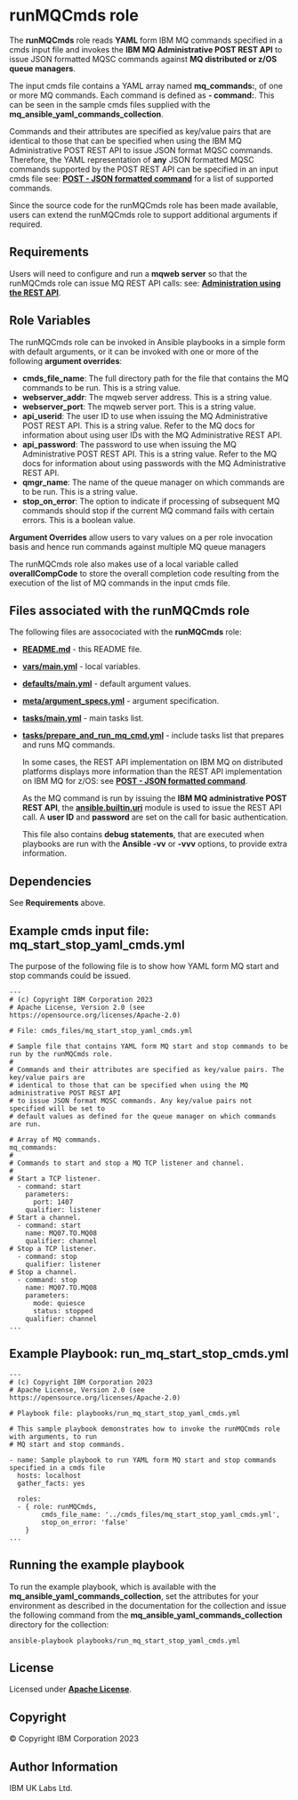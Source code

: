 # runMQCmds role
The **runMQCmds** role reads **YAML** form IBM MQ commands specified in a cmds input file and invokes the **IBM MQ Administrative POST REST API** to issue JSON formatted MQSC commands against **MQ distributed or z/OS queue managers**.

The input cmds file contains a YAML array named **mq_commands:**, of one or more MQ commands. Each command is defined as **- command:**. This can be seen in the sample cmds files supplied with the **mq_ansible_yaml_commands_collection**.

Commands and their attributes are specified as key/value pairs that are identical to those that can be specified when using the IBM MQ Administrative POST REST API to issue JSON format MQSC commands. Therefore, the YAML representation of **any** JSON formatted MQSC commands supported by the POST REST API can be specified in an input cmds file see: [**POST - JSON formatted command**](https://www.ibm.com/docs/en/ibm-mq/9.3?topic=adminactionqmgrqmgrnamemqsc-post-json-formatted-command) for a list of supported commands.

Since the source code for the runMQCmds role has been made available, users can extend the runMQCmds role to support additional arguments if required.

## Requirements
Users will need to configure and run a **mqweb server** so that the runMQCmds role can issue MQ REST API calls: see: [**Administration using the REST API**](https://www.ibm.com/docs/en/ibm-mq/9.3?topic=administering-administration-using-rest-api).

## Role Variables
The runMQCmds role can be invoked in Ansible playbooks in a simple form with default arguments, or it can be invoked with one or more of the following **argument overrides**:

- **cmds_file_name**: The full directory path for the file that contains the MQ commands to be run. This is a string value.
- **webserver_addr**: The mqweb server address. This is a string value.
- **webserver_port**: The mqweb server port. This is a string value.
- **api_userid**: The user ID to use when issuing the MQ Administrative POST REST API. This is a string value. Refer to the MQ docs for information about using user IDs with the MQ Administrative REST API.
- **api_password**: The password to use when issuing the MQ Administrative POST REST API. This is a string value. Refer to the MQ docs for information about using passwords with the MQ Administrative REST API.
- **qmgr_name**: The name of the queue manager on which commands are to be run. This is a string value.
- **stop_on_error**: The option to indicate if processing of subsequent MQ commands should stop if the current MQ command fails with certain errors. This is a boolean value.

**Argument Overrides** allow users to vary values on a per role invocation basis and hence run commands against multiple MQ queue managers

The runMQCmds role also makes use of a local variable called **overallCompCode** to store the overall completion code resulting from the execution of the list of MQ commands in the input cmds file. 

## Files associated with the runMQCmds role
The following files are assocociated with the **runMQCmds** role:

- [**README.md**](README.md) - this README file.
- [**vars/main.yml**](vars/main.yml) - local variables.
- [**defaults/main.yml**](defaults/main.yml) - default argument values.
- [**meta/argument_specs.yml**](meta/argument_specs.yml) - argument specification.
- [**tasks/main.yml**](tasks/main.yml) - main tasks list.
- [**tasks/prepare_and_run_mq_cmd.yml**](tasks/prepare_and_run_mq_cmd.yml) - include tasks list that prepares and runs MQ commands.

  In some cases, the REST API implementation on IBM MQ on distributed platforms displays more information than the REST API implementation on IBM MQ for z/OS: see [**POST - JSON formatted command**](https://www.ibm.com/docs/en/ibm-mq/9.3?topic=adminactionqmgrqmgrnamemqsc-post-json-formatted-command).

  As the MQ command is run by issuing the **IBM MQ administrative POST REST API**, the [**ansible.builtin.uri**](https://docs.ansible.com/ansible/latest/collections/ansible/builtin/uri_module.html) module is used to issue the REST API call. A **user ID** and **password** are set on the call for basic authentication.

  This file also contains **debug statements**, that are executed when playbooks are run with the **Ansible -vv** or **-vvv** options, to provide extra information.

## Dependencies
See **Requirements** above. 

## Example cmds input file: mq_start_stop_yaml_cmds.yml
The purpose of the following file is to show how YAML form MQ start and stop commands could be issued.
```
---
# (c) Copyright IBM Corporation 2023
# Apache License, Version 2.0 (see https://opensource.org/licenses/Apache-2.0)

# File: cmds_files/mq_start_stop_yaml_cmds.yml

# Sample file that contains YAML form MQ start and stop commands to be run by the runMQCmds role.
#
# Commands and their attributes are specified as key/value pairs. The key/value pairs are 
# identical to those that can be specified when using the MQ administrative POST REST API 
# to issue JSON format MQSC commands. Any key/value pairs not specified will be set to
# default values as defined for the queue manager on which commands are run.

# Array of MQ commands.
mq_commands:
#
# Commands to start and stop a MQ TCP listener and channel.
#
# Start a TCP listener.
  - command: start
    parameters:
      port: 1407
    qualifier: listener
# Start a channel.
  - command: start
    name: MQ07.TO.MQ08
    qualifier: channel
# Stop a TCP listener.
  - command: stop
    qualifier: listener
# Stop a channel.
  - command: stop
    name: MQ07.TO.MQ08
    parameters:
      mode: quiesce
      status: stopped
    qualifier: channel
...
```

## Example Playbook: run_mq_start_stop_cmds.yml
```
---
# (c) Copyright IBM Corporation 2023
# Apache License, Version 2.0 (see https://opensource.org/licenses/Apache-2.0)

# Playbook file: playbooks/run_mq_start_stop_yaml_cmds.yml

# This sample playbook demonstrates how to invoke the runMQCmds role with arguments, to run
# MQ start and stop commands.

- name: Sample playbook to run YAML form MQ start and stop commands specified in a cmds file
  hosts: localhost
  gather_facts: yes

  roles:
  - { role: runMQCmds,
        cmds_file_name: '../cmds_files/mq_start_stop_yaml_cmds.yml',
        stop_on_error: 'false'
    }
...
```

## Running the example playbook
To run the example playbook, which is available with the **mq_ansible_yaml_commands_collection**, set the attributes for your environment as described in the documentation for the collection and issue the following command from the **mq_ansible_yaml_commands_collection** directory for the collection:
```
ansible-playbook playbooks/run_mq_start_stop_yaml_cmds.yml
```
## License
Licensed under [**Apache License**](https://opensource.org/licenses/Apache-2.0).

## Copyright
© Copyright IBM Corporation 2023

## Author Information
IBM UK Labs Ltd.